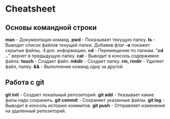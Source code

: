 # Cheatsheet
## Основы командной строки
**man** - Документация команд.
**pwd** - Показывает текущую папку.
**ls** - Выводит список файлов текущей папки. Добавив флаг **-a** покажет скрытые файлы, **-l** доп. информацию.
**cd** - Перемещение по папкам. "**cd ..**" вернет в предыдущую папку.
**cat** - Выводит в консоль содержимое файла.
**touch** - Создает файл.
**mkdir** - Создает папку.
**rm, rmdir** - Удаляет файл, папку.
**&&** - Выполнение команд одну за другой.
## Работа с git
**git init** - Создает локальный репозиторий.
**git add** - Указывает какие фалы надо сохранить.
**git  commit** - Сохраняет указанные файлы.
**git log** - Выводит в консоль историю коммитов.
**git push** - Отправляет изменения на удаленный репозиторий.
